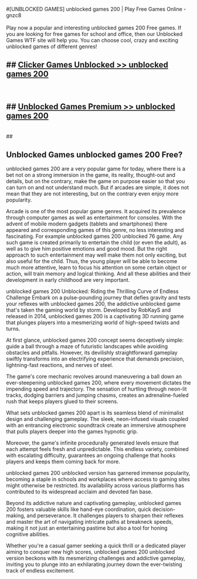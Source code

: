 #[UNBLOCKED GAMES] unblocked games 200 | Play Free Games Online - gnzc8 <br>
<br>
Play now a popular and interesting unblocked games 200 Free games. If you are looking for free games for school and office, then our Unblocked Games WTF site will help you. You can choose cool, crazy and exciting unblocked games of different genres!


## ##  [Clicker Games Unblocked >> unblocked games 200](http://freeplayer.one?title=unblocked_games_200&ref=22)
  <br>

##  ## [Unblocked Games Premium >> unblocked games 200](http://freeplayer.one?title=unblocked_games_200&ref=22)
  <br>
  ##



## Unblocked Games unblocked games 200 Free?

unblocked games 200 are a very popular game for today, where there is a bet not on a strong immersion in the game, its reality, thought-out and details, but on the contrary, make the game on purpose easier so that you can turn on and not understand much. But if arcades are simple, it does not mean that they are not interesting, but on the contrary even enjoy more popularity.

Arcade is one of the most popular game genres. It acquired its prevalence through computer games as well as entertainment for consoles. With the advent of mobile modern gadgets (tablets and smartphones) there appeared and corresponding games of this genre, no less interesting and fascinating. For example unblocked games 200 unblocked 76 game. Any such game is created primarily to entertain the child (or even the adult), as well as to give him positive emotions and good mood. But the right approach to such entertainment may well make them not only exciting, but also useful for the child. Thus, the young player will be able to become much more attentive, learn to focus his attention on some certain object or action, will train memory and logical thinking. And all these abilities and their development in early childhood are very important.

unblocked games 200 Unblocked: Riding the Thrilling Curve of Endless Challenge
Embark on a pulse-pounding journey that defies gravity and tests your reflexes with unblocked games 200, the addictive unblocked game that's taken the gaming world by storm. Developed by RobKayS and released in 2014, unblocked games 200 is a captivating 3D running game that plunges players into a mesmerizing world of high-speed twists and turns.

At first glance, unblocked games 200 concept seems deceptively simple: guide a ball through a maze of futuristic landscapes while avoiding obstacles and pitfalls. However, its devilishly straightforward gameplay swiftly transforms into an electrifying experience that demands precision, lightning-fast reactions, and nerves of steel.

The game's core mechanic revolves around maneuvering a ball down an ever-steepening unblocked games 200, where every movement dictates the impending speed and trajectory. The sensation of hurtling through neon-lit tracks, dodging barriers and jumping chasms, creates an adrenaline-fueled rush that keeps players glued to their screens.

What sets unblocked games 200 apart is its seamless blend of minimalist design and challenging gameplay. The sleek, neon-infused visuals coupled with an entrancing electronic soundtrack create an immersive atmosphere that pulls players deeper into the games hypnotic grip.

Moreover, the game's infinite procedurally generated levels ensure that each attempt feels fresh and unpredictable. This endless variety, combined with escalating difficulty, guarantees an ongoing challenge that hooks players and keeps them coming back for more.

unblocked games 200 unblocked version has garnered immense popularity, becoming a staple in schools and workplaces where access to gaming sites might otherwise be restricted. Its availability across various platforms has contributed to its widespread acclaim and devoted fan base.

Beyond its addictive nature and captivating gameplay, unblocked games 200 fosters valuable skills like hand-eye coordination, quick decision-making, and perseverance. It challenges players to sharpen their reflexes and master the art of navigating intricate paths at breakneck speeds, making it not just an entertaining pastime but also a tool for honing cognitive abilities.

Whether you're a casual gamer seeking a quick thrill or a dedicated player aiming to conquer new high scores, unblocked games 200 unblocked version beckons with its mesmerizing challenges and addictive gameplay, inviting you to plunge into an exhilarating journey down the ever-twisting track of endless excitement.